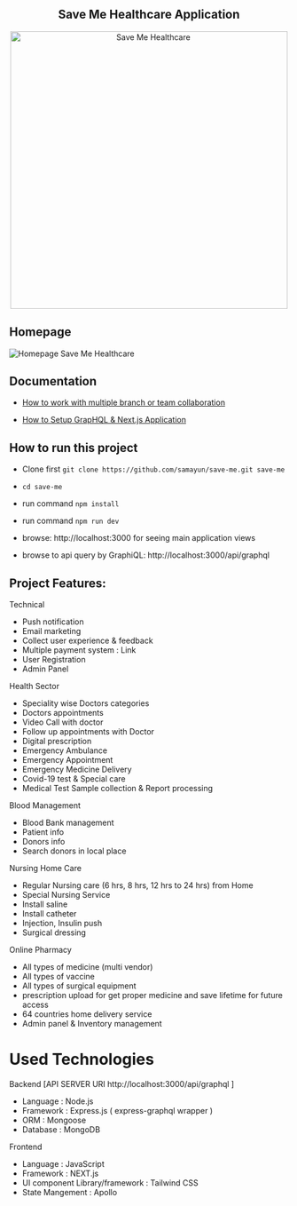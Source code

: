 <h2 align="center">Save Me Healthcare Application </h2>

<p align="center">      
      <img src="https://encrypted-tbn0.gstatic.com/images?q=tbn:ANd9GcQQ1bIwdYtttuov4AbOnDqeFaz_paVmvsxvOA&usqp=CAU" alt="Save Me Healthcare"  width="500px" /> </br>
</p>



## Homepage
![Homepage Save Me Healthcare](public/preview.png)
## Documentation

* [How to work with multiple branch or team collaboration](docs/multile-branch-team-collaboration-guideline.md)

* [How to Setup GrapHQL & Next.js Application ](docs/how-to-setup-graphql-nextjs-app.md)


## How to run this project
 * Clone first `git clone https://github.com/samayun/save-me.git save-me`
 * `cd save-me`
 * run command `npm install` 
 
 * run command `npm run dev`
 * browse: http://localhost:3000 for seeing main application views
 * browse to api query by GraphiQL: http://localhost:3000/api/graphql

## Project Features:

 Technical
* Push notification
* Email marketing
* Collect user experience & feedback
* Multiple payment system : Link
* User Registration
* Admin Panel


Health Sector
   * Speciality wise Doctors categories
   * Doctors appointments
   * Video Call with doctor
   * Follow up appointments with Doctor
   * Digital prescription
   * Emergency Ambulance
   * Emergency Appointment
   * Emergency Medicine Delivery
   * Covid-19 test & Special care
   * Medical Test Sample collection & Report processing

Blood Management
  * Blood Bank management
  * Patient info
  * Donors info
  * Search donors in local place
 
Nursing Home Care
 * Regular Nursing care (6 hrs, 8 hrs, 12 hrs to 24 hrs) from Home
 * Special Nursing Service
 * Install saline
 * Install catheter
 * Injection, Insulin push
 * Surgical dressing

Online Pharmacy
   * All types of medicine (multi vendor)
   * All types of vaccine
   * All types of surgical equipment
   * prescription upload for get proper medicine and save lifetime for future access
   * 64 countries home delivery service
   * Admin panel & Inventory management

# Used Technologies

Backend [API SERVER URI http://localhost:3000/api/graphql ]
*  Language : Node.js
*  Framework : Express.js ( express-graphql wrapper )
*  ORM : Mongoose
*  Database : MongoDB

Frontend

*  Language : JavaScript
*  Framework : NEXT.js 
*  UI component Library/framework : Tailwind CSS
*  State Mangement : Apollo
  